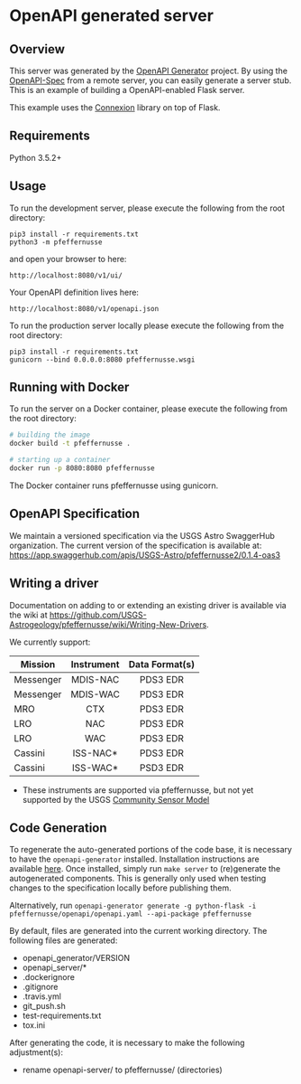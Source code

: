 # OpenAPI generated server

## Overview
This server was generated by the [OpenAPI Generator](https://openapi-generator.tech) project. By using the
[OpenAPI-Spec](https://openapis.org) from a remote server, you can easily generate a server stub.  This
is an example of building a OpenAPI-enabled Flask server.

This example uses the [Connexion](https://github.com/zalando/connexion) library on top of Flask.

## Requirements
Python 3.5.2+

## Usage
To run the development server, please execute the following from the root directory:

```
pip3 install -r requirements.txt
python3 -m pfeffernusse
```

and open your browser to here:

```
http://localhost:8080/v1/ui/
```

Your OpenAPI definition lives here:

```
http://localhost:8080/v1/openapi.json
```

To run the production server locally please execute the following from the root directory:
```
pip3 install -r requirements.txt
gunicorn --bind 0.0.0.0:8080 pfeffernusse.wsgi
```

## Running with Docker

To run the server on a Docker container, please execute the following from the root directory:

```bash
# building the image
docker build -t pfeffernusse .

# starting up a container
docker run -p 8080:8080 pfeffernusse
```

The Docker container runs pfeffernusse using gunicorn.

## OpenAPI Specification
We maintain a versioned specification via the USGS Astro SwaggerHub organization. The current version of the specification is available at: https://app.swaggerhub.com/apis/USGS-Astro/pfeffernusse2/0.1.4-oas3

## Writing a driver
Documentation on adding to or extending an existing driver is available via the wiki at https://github.com/USGS-Astrogeology/pfeffernusse/wiki/Writing-New-Drivers.

We currently support:

| Mission | Instrument | Data Format(s) |
| ------- |:----------:|:--------------:|
| Messenger | MDIS-NAC  | PDS3 EDR      |
| Messenger | MDIS-WAC  | PDS3 EDR      |
| MRO     | CTX | PDS3 EDR |
| LRO | NAC | PDS3 EDR|
| LRO | WAC | PDS3 EDR|
| Cassini | ISS-NAC* | PDS3 EDR|
| Cassini | ISS-WAC* | PSD3 EDR|

* These instruments are supported via pfeffernusse, but not yet supported by the USGS [Community Sensor Model](https://github.com/USGS-Astrogeology/CSM-CameraModel)

## Code Generation
To regenerate the auto-generated portions of the code base, it is necessary to have the `openapi-generator` installed. Installation instructions are available [here](https://github.com/OpenAPITools/openapi-generator#1---installation).  Once installed, simply run `make server` to (re)generate the autogenerated components. This is generally only used when testing changes to the specification locally before publishing them.

Alternatively, run `openapi-generator generate -g python-flask -i pfeffernusse/openapi/openapi.yaml --api-package pfeffernusse`

By default, files are generated into the current working directory.  The following
files are generated:
  - openapi_generator/VERSION
  - openapi_server/*
  - .dockerignore
  - .gitignore
  - .travis.yml
  - git_push.sh
  - test-requirements.txt
  - tox.ini

After generating the code, it is necessary to make the following adjustment(s):
  - rename openapi-server/ to pfeffernusse/ (directories)
